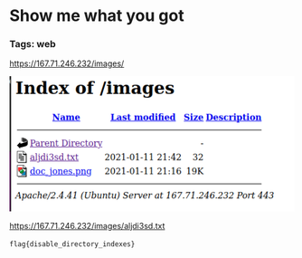 # Show me what you got

### Tags: web

https://167.71.246.232/images/

![concatenation method](showmewhatyougot.png)

https://167.71.246.232/images/aljdi3sd.txt

```flag{disable_directory_indexes}```

